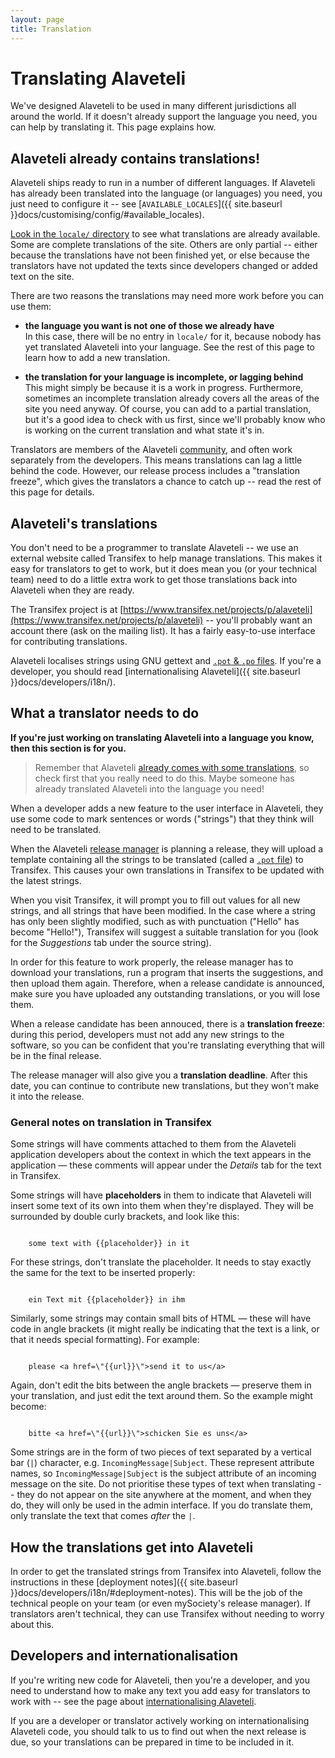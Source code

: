 ```yaml
---
layout: page
title: Translation
---
```


# Translating Alaveteli

<p class="lead">
	We've designed Alaveteli to be used in many different 
	jurisdictions all around the world. If it doesn't already
	support the language you need, you can help by translating
	it. This page explains how.
</p>

## Alaveteli already contains translations!

Alaveteli ships ready to run in a number of different languages.
If Alaveteli has already been translated into the language (or languages) you
need, you just need to configure it -- see
[`AVAILABLE_LOCALES`]({{ site.baseurl }}docs/customising/config/#available_locales).

[Look in the `locale/` directory](https://github.com/mysociety/alaveteli/tree/master/locale)
to see what translations are already available. Some are complete
translations of the site. Others are only partial -- either because the translations
have not been finished yet, or else because the translators have not updated the
texts since developers changed or added text on the site.

There are two reasons the translations may need more work before you can use them:

* **the language you want is not one of those we already have** <br> In this
  case, there will be no entry in ``locale/`` for it, because nobody has yet
  translated Alaveteli into your language. See the rest of this page to learn
  how to add a new translation.

* **the translation for your language is incomplete, or lagging behind** <br>
  This might simply be because it is a work in progress. Furthermore, sometimes
  an incomplete translation already covers all the areas of the site you need
  anyway. Of course, you can add to a partial translation, but it's a good idea
  to check with us first, since we'll probably know who is working on the
  current translation and what state it's in.

Translators are members of the Alaveteli
[community]({{site.baseurl}}community/), and often work separately from the
developers. This means translations can lag a little behind the code. However,
our release process includes a "translation freeze", which gives the
translators a chance to catch up -- read the rest of this page for details.

## Alaveteli's translations

You don't need to be a programmer to translate Alaveteli -- we use an external
website called Transifex to help manage translations. This makes it easy for
translators to get to work, but it does mean you (or your technical team)
need to do a little extra work to get those translations back into Alaveteli
when they are ready.

The Transifex project is at
[https://www.transifex.net/projects/p/alaveteli](https://www.transifex.net/projects/p/alaveteli)
-- you'll probably want an account there (ask on the mailing list). It has a
fairly easy-to-use interface for contributing translations.

Alaveteli localises strings using GNU gettext and
<a href="{{site.baseurl}}docs/glossary/#po" class="glossary__link"><code>.pot</code> &amp; <code>.po</code> files</a>.
If you're a developer, you should read
[internationalising Alaveteli]({{ site.baseurl }}docs/developers/i18n/).


## What a translator needs to do

**If you're just working on translating Alaveteli into a language you know, then
this section is for you.**

> Remember that Alaveteli
> [already comes with some translations](#alaveteli-already-contains-translations),
> so check first that you really need to do this. Maybe someone has already
> translated Alaveteli into the language you need!

When a developer adds a new feature to the user interface in Alaveteli, they
use some code to mark sentences or words ("strings") that they think will need
to be translated.

When the Alaveteli
<a href="{{site.baseurl}}docs/glossary/#release" class="glossary__link">release manager</a>
is planning a release, they will upload a
template containing all the strings to be translated (called a
<a href="{{site.baseurl}}docs/glossary/#po" class="glossary__link"><code>.pot</code> file</a>)
to Transifex. This causes your own translations in Transifex to be updated with
the latest strings.

When you visit Transifex, it will prompt you to fill out values for all new
strings, and all strings that have been modified. In the case where a string
has only been slightly modified, such as with punctuation ("Hello" has become
"Hello!"), Transifex will suggest a suitable translation for you (look for the
*Suggestions* tab under the source string).

In order for this feature to work properly, the release manager has to download
your translations, run a program that inserts the suggestions, and then upload
them again. Therefore, when a release candidate is announced, make sure you
have uploaded any outstanding translations, or you will lose them.

When a release candidate has been annouced, there is a **translation freeze**:
during this period, developers must not add any new strings to the software, so
you can be confident that you're translating everything that will be in the
final release.

The release manager will also give you a **translation deadline**. After this
date, you can continue to contribute new translations, but they won't make it
into the release.


### General notes on translation in Transifex

Some strings will have comments attached to them from the Alaveteli
application developers about the context in which the text appears in the
application — these comments will appear under the *Details* tab for the text
in Transifex.

Some strings will have **placeholders** in them to indicate that Alaveteli
will insert some text of its own into them when they're displayed. They
will be surrounded by double curly brackets, and look like this:

<code>
    some text with &#123;&#123;placeholder&#125;&#125; in it
</code>
    
For these strings, don't translate the placeholder. It needs to stay exactly
the same for the text to be inserted properly:

<code>
    ein Text mit &#123;&#123;placeholder&#125;&#125; in ihm
</code>

Similarly, some strings may contain small bits of HTML — these will have 
code in angle brackets (it might really be indicating that the text is a link, 
or that it needs special formatting). For example: 

<code>
    please &lt;a href=\"&#123;&#123;url&#125;&#125;\"&gt;send it to us&lt;/a&gt;
</code>

Again, don't edit the bits between the angle brackets — preserve them in your
translation, and just edit the text around them. So the example might become:

<code>
    bitte &lt;a href=\"&#123;&#123;url&#125;&#125;\"&gt;schicken Sie es uns&lt;/a&gt;
</code>

Some strings are in the form of two pieces of text separated by a vertical
bar (`|`) character, e.g. `IncomingMessage|Subject`. These represent attribute
names, so `IncomingMessage|Subject` is the subject attribute of an incoming
message on the site. Do not prioritise these types of text when translating --
they do not appear on the site anywhere at the moment, and when they do, they
will only be used in the admin interface. If you do translate them, only
translate the text that comes *after* the `|`.


## How the translations get into Alaveteli

In order to get the translated strings from Transifex into Alaveteli, follow
the instructions in these [deployment notes]({{ site.baseurl }}docs/developers/i18n/#deployment-notes).
This will be the job of the technical people on your team (or
even mySociety's release manager). If translators aren't technical, they can
use Transifex without needing to worry about this.


## Developers and internationalisation

If you're writing new code for Alaveteli, then you're a developer, and you
need to understand how to make any text you add easy for translators to work
with -- see the page about
[internationalising Alaveteli]({{site.baseurl}}docs/developers/i18n/).

If you are a developer or translator actively working on internationalising
Alaveteli code, you should talk to us to find out when the next release is due,
so your translations can be prepared in time to be included in it.

